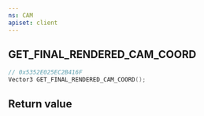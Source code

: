 ```yaml
---
ns: CAM
apiset: client
---
```

## GET_FINAL_RENDERED_CAM_COORD

```c
// 0x5352E025EC2B416F
Vector3 GET_FINAL_RENDERED_CAM_COORD();
```



## Return value